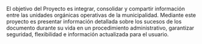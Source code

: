 El objetivo del Proyecto es integrar, consolidar y compartir información entre las unidades orgánicas
operativas de la municipalidad. Mediante este proyecto es presentar información detallada sobre los
sucesos de los documento durante su vida en un procedimiento administrativo, garantizar seguridad,
flexibilidad e información actualizada para el usuario.